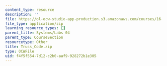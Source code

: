 ```yaml
---
content_type: resource
description: ''
file: https://ol-ocw-studio-app-production.s3.amazonaws.com/courses/16-01-unified-engineering-i-ii-iii-iv-fall-2005-spring-2006/f4f5f5547d12c2b0aaf9928272b1e305_Truss_Code.zip
file_type: application/zip
learning_resource_types: []
parent_title: Systems/Labs 04
parent_type: CourseSection
resourcetype: Other
title: Truss_Code.zip
type: OCWFile
uid: f4f5f554-7d12-c2b0-aaf9-928272b1e305
---
```


